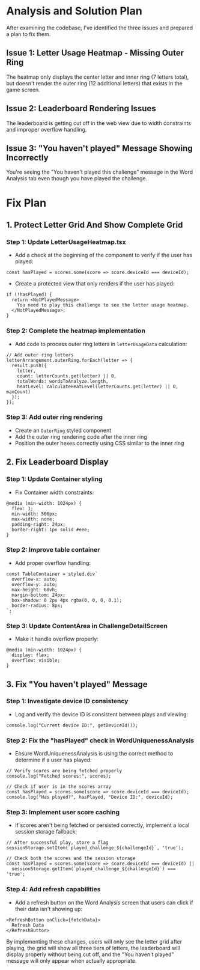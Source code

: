 # Analysis and Solution Plan

After examining the codebase, I've identified the three issues and prepared a plan to fix them.

## Issue 1: Letter Usage Heatmap - Missing Outer Ring
The heatmap only displays the center letter and inner ring (7 letters total), but doesn't render the outer ring (12 additional letters) that exists in the game screen.

## Issue 2: Leaderboard Rendering Issues
The leaderboard is getting cut off in the web view due to width constraints and improper overflow handling.

## Issue 3: "You haven't played" Message Showing Incorrectly
You're seeing the "You haven't played this challenge" message in the Word Analysis tab even though you have played the challenge.

# Fix Plan

## 1. Protect Letter Grid And Show Complete Grid

### Step 1: Update LetterUsageHeatmap.tsx
- Add a check at the beginning of the component to verify if the user has played:
```
const hasPlayed = scores.some(score => score.deviceId === deviceId);
```

- Create a protected view that only renders if the user has played:
```
if (!hasPlayed) {
  return <NotPlayedMessage>
    You need to play this challenge to see the letter usage heatmap.
  </NotPlayedMessage>;
}
```

### Step 2: Complete the heatmap implementation
- Add code to process outer ring letters in `letterUsageData` calculation:
```
// Add outer ring letters
letterArrangement.outerRing.forEach(letter => {
  result.push({
    letter,
    count: letterCounts.get(letter) || 0,
    totalWords: wordsToAnalyze.length,
    heatLevel: calculateHeatLevel(letterCounts.get(letter) || 0, maxCount)
  });
});
```

### Step 3: Add outer ring rendering
- Create an `OuterRing` styled component
- Add the outer ring rendering code after the inner ring
- Position the outer hexes correctly using CSS similar to the inner ring

## 2. Fix Leaderboard Display

### Step 1: Update Container styling
- Fix Container width constraints:
```
@media (min-width: 1024px) {
  flex: 1;
  min-width: 500px;
  max-width: none;
  padding-right: 24px;
  border-right: 1px solid #eee;
}
```

### Step 2: Improve table container
- Add proper overflow handling:
```
const TableContainer = styled.div`
  overflow-x: auto;
  overflow-y: auto;
  max-height: 60vh;
  margin-bottom: 24px;
  box-shadow: 0 2px 4px rgba(0, 0, 0, 0.1);
  border-radius: 8px;
`;
```

### Step 3: Update ContentArea in ChallengeDetailScreen
- Make it handle overflow properly:
```
@media (min-width: 1024px) {
  display: flex;
  overflow: visible;
}
```

## 3. Fix "You haven't played" Message

### Step 1: Investigate device ID consistency
- Log and verify the device ID is consistent between plays and viewing:
```
console.log("Current device ID:", getDeviceId());
```

### Step 2: Fix the "hasPlayed" check in WordUniquenessAnalysis
- Ensure WordUniquenessAnalysis is using the correct method to determine if a user has played:
```
// Verify scores are being fetched properly
console.log("Fetched scores:", scores);

// Check if user is in the scores array
const hasPlayed = scores.some(score => score.deviceId === deviceId);
console.log("Has played?", hasPlayed, "Device ID:", deviceId);
```

### Step 3: Implement user score caching
- If scores aren't being fetched or persisted correctly, implement a local session storage fallback:
```
// After successful play, store a flag
sessionStorage.setItem(`played_challenge_${challengeId}`, 'true');

// Check both the scores and the session storage
const hasPlayed = scores.some(score => score.deviceId === deviceId) || 
  sessionStorage.getItem(`played_challenge_${challengeId}`) === 'true';
```

### Step 4: Add refresh capabilities
- Add a refresh button on the Word Analysis screen that users can click if their data isn't showing up:
```
<RefreshButton onClick={fetchData}>
  Refresh Data
</RefreshButton>
```

By implementing these changes, users will only see the letter grid after playing, the grid will show all three tiers of letters, the leaderboard will display properly without being cut off, and the "You haven't played" message will only appear when actually appropriate.